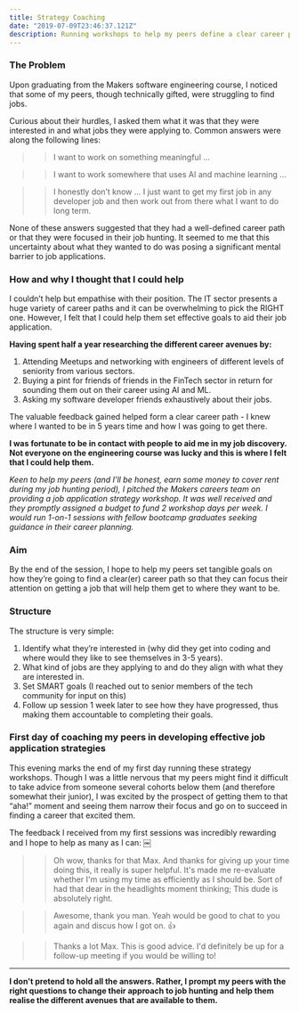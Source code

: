 ```yaml
---
title: Strategy Coaching
date: "2019-07-09T23:46:37.121Z"
description: Running workshops to help my peers define a clear career path, thereby making them more effective at job applications
---
```


### The Problem

Upon graduating from the Makers software engineering course, I noticed that some of my peers, though technically gifted, were struggling to find jobs.

Curious about their hurdles, I asked them what it was that they were interested in and what jobs they were applying to. Common answers were along the following lines:

>> I want to work on something meaningful ...

>> I want to work somewhere that uses AI and machine learning ...

>> I honestly don’t know ... I just want to get my first job in any developer job and then work out from there what I want to do long term.

None of these answers suggested that they had a well-defined career path or that they were focused in their job hunting. It seemed to me that this uncertainty about what they wanted to do was posing a significant mental barrier to job applications. 

### How and why I thought that I could help

I couldn’t help but empathise with their position. The IT sector presents a huge variety of career paths and it can be overwhelming to pick the RIGHT one. However, I felt that I could help them set effective goals to aid their job application.

**Having spent half a year researching the different career avenues by:**
1. Attending Meetups and networking with engineers of different levels of seniority from various sectors.
2. Buying a pint for friends of friends in the FinTech sector in return for sounding them out on their career using AI and ML. 
3. Asking my software developer friends exhaustively about their jobs. 

The valuable feedback gained helped form a clear career path - I knew where I wanted to be in 5 years time and how I was going to get there. 

**I was fortunate to be in contact with people to aid me in my job discovery. Not everyone on the engineering course was lucky and this is where I felt that I could help them.**

*Keen to help my peers (and I’ll be honest, earn some money to cover rent during my job hunting period), I pitched the Makers careers team on providing a job application strategy workshop. It was well received and they promptly assigned a budget to fund 2 workshop days per week. I would run 1-on-1 sessions with fellow bootcamp graduates seeking guidance in their career planning.*

### Aim 

By the end of the session, I hope to help my peers set tangible goals on how they’re going to find a clear(er) career path so that they can focus their attention on getting a job that will help them get to where they want to be. 

### Structure

The structure is very simple: 

1. Identify what they’re interested in (why did they get into coding and where would they like to see themselves in 3-5 years).
2. What kind of jobs are they applying to and do they align with what they are interested in.
3. Set SMART goals (I reached out to senior members of the tech community for input on this)
4. Follow up session 1 week later to see how they have progressed, thus making them accountable to completing their goals. 

### First day of coaching my peers in developing effective job application strategies

This evening marks the end of my first day running these strategy workshops. Though I was a little nervous that my peers might find it difficult to take advice from someone several cohorts below them (and therefore somewhat their junior), I was excited by the prospect of getting them to that “aha!” moment and seeing them narrow their focus and go on to succeed in finding a career that excited them. 

The feedback I received from my first sessions was incredibly rewarding and I hope to help as many as I can:
￼
>> Oh wow, thanks for that Max. And thanks for giving up your time doing this, it really is super helpful. It's made me re-evaluate whether I'm using my time as efficiently as I should be. Sort of had that dear in the headlights moment thinking; This dude is absolutely right.

>> Awesome, thank you man. Yeah would be good to chat to you again and discus how I got on. 👍

>> Thanks a lot Max. This is good advice. I'd definitely be up for a follow-up meeting if you would be willing to!

------

**I don't pretend to hold all the answers. Rather, I prompt my peers with the right questions to change their approach to job hunting and help them realise the different avenues that are available to them.**





